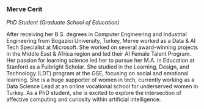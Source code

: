 ### Merve Cerit

*PhD Student (Graduate School of Education)*

After receiving her B.S. degrees in Computer Engineering and Industrial Engineering from Bogazici University, Turkey, Merve worked as a Data & AI Tech Specialist at Microsoft. She worked on several award-winning projects in the Middle East & Africa region and led their AI Female Talent Program. Her passion for learning science led her to pursue her M.A. in Education at Stanford as a Fulbright Scholar. She studied in the Learning, Design, and Technology (LDT) program at the GSE, focusing on social and emotional learning. She is a huge supporter of women in tech,  currently working as a Data Science Lead at an online vocational school for underserved women in Turkey. As a PhD student, she is excited to explore the intersection of affective computing and curiosity within artificial intelligence.
